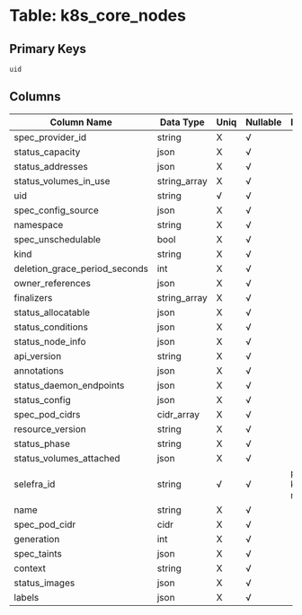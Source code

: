 # Table: k8s_core_nodes

## Primary Keys 

```
uid
```


## Columns 

|  Column Name   |  Data Type  | Uniq | Nullable | Description | 
|  ----  | ----  | ----  | ----  | ---- | 
| spec_provider_id | string | X | √ |  | 
| status_capacity | json | X | √ |  | 
| status_addresses | json | X | √ |  | 
| status_volumes_in_use | string_array | X | √ |  | 
| uid | string | √ | √ |  | 
| spec_config_source | json | X | √ |  | 
| namespace | string | X | √ |  | 
| spec_unschedulable | bool | X | √ |  | 
| kind | string | X | √ |  | 
| deletion_grace_period_seconds | int | X | √ |  | 
| owner_references | json | X | √ |  | 
| finalizers | string_array | X | √ |  | 
| status_allocatable | json | X | √ |  | 
| status_conditions | json | X | √ |  | 
| status_node_info | json | X | √ |  | 
| api_version | string | X | √ |  | 
| annotations | json | X | √ |  | 
| status_daemon_endpoints | json | X | √ |  | 
| status_config | json | X | √ |  | 
| spec_pod_cidrs | cidr_array | X | √ |  | 
| resource_version | string | X | √ |  | 
| status_phase | string | X | √ |  | 
| status_volumes_attached | json | X | √ |  | 
| selefra_id | string | √ | √ | primary keys value md5 | 
| name | string | X | √ |  | 
| spec_pod_cidr | cidr | X | √ |  | 
| generation | int | X | √ |  | 
| spec_taints | json | X | √ |  | 
| context | string | X | √ |  | 
| status_images | json | X | √ |  | 
| labels | json | X | √ |  | 


